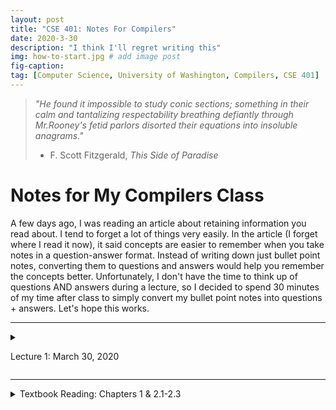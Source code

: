 ```yaml
---
layout: post
title: "CSE 401: Notes For Compilers"
date: 2020-3-30
description: "I think I'll regret writing this"
img: how-to-start.jpg # add image post
fig-caption:
tag: [Computer Science, University of Washington, Compilers, CSE 401]
---
```


> *"He found it impossible to study conic sections; something in their calm and tantalizing respectability breathing defiantly through Mr.Rooney's fetid parlors disorted their equations into insoluble anagrams."*
> - F. Scott Fitzgerald, *This Side of Paradise*

# Notes for My Compilers Class

A few days ago, I was reading an article about retaining information you read about. I tend to forget a lot of things very easily. In the article (I forget where I read it now), it said concepts are easier to remember when you take notes in a question-answer format. Instead of writing down just bullet point notes, converting them to questions and answers would help you remember the concepts better. Unfortunately, I don't have the time to think up of questions AND answers during a lecture, so I decided to spend 30 minutes of my time after class to simply convert my bullet point notes into questions + answers. Let's hope this works.

--- 

<details>
<summary>

Lecture 1: March 30, 2020

</summary>


<details>
<summary>
#### Question 1: What is the structure of a Compiler? 
</summary>

- Answer: Conceptually, a compiler has a front end and a back end. The front end take in source code and compiles it into an intermediate representation. Then, the back-end translates it into target code for machines to read and execute.
</details>

#### Question 2: What does the front end consist of? 
- Answer: The front end consists of the Scanner, Parser, and also performs Semantic Analysis. 

#### Question 3: What does the back end consist of? 
- Answer: The back end consists of target code generation and optimization.

#### Question 4: What does the Scanner do?
- Answer: The scanner parses source code and tokenizes the necessary code. It creates a token stream. 

#### Question 5: What does the Parser do? 
- Answer: The parser takes the token stream and creates a Intermediate Representatins (IR). This is usually an Abstract Syntax Tree (AST).

</details>

---

<details>
<summary>
Textbook Reading: Chapters 1 & 2.1-2.3
</summary>

</details>